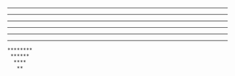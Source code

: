   ****    ****
 ******  ******
****************
 **************
  ************
   **********
    ********
     ******
      ****
       **
